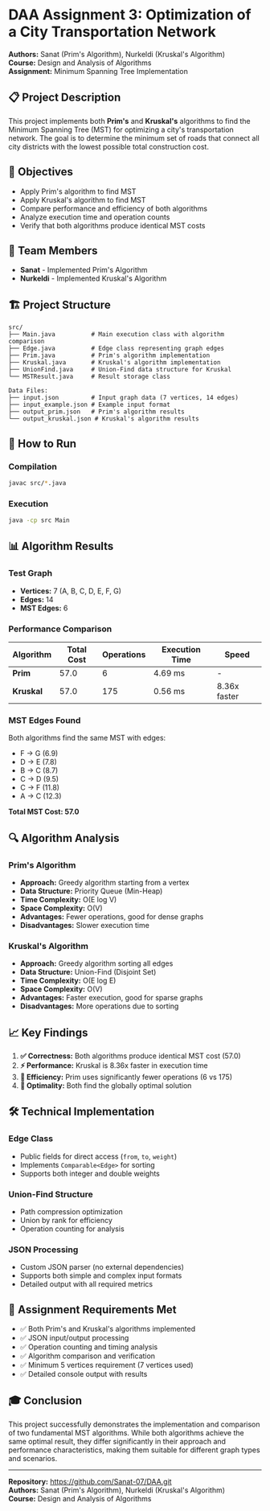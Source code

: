 # DAA Assignment 3: Optimization of a City Transportation Network

**Authors:** Sanat (Prim's Algorithm), Nurkeldi (Kruskal's Algorithm)  
**Course:** Design and Analysis of Algorithms  
**Assignment:** Minimum Spanning Tree Implementation

## 📋 Project Description

This project implements both **Prim's** and **Kruskal's** algorithms to find the Minimum Spanning Tree (MST) for optimizing a city's transportation network. The goal is to determine the minimum set of roads that connect all city districts with the lowest possible total construction cost.

## 🎯 Objectives

- Apply Prim's algorithm to find MST
- Apply Kruskal's algorithm to find MST  
- Compare performance and efficiency of both algorithms
- Analyze execution time and operation counts
- Verify that both algorithms produce identical MST costs

## 👥 Team Members

- **Sanat** - Implemented Prim's Algorithm
- **Nurkeldi** - Implemented Kruskal's Algorithm

## 🏗️ Project Structure

```
src/
├── Main.java          # Main execution class with algorithm comparison
├── Edge.java          # Edge class representing graph edges
├── Prim.java          # Prim's algorithm implementation
├── Kruskal.java       # Kruskal's algorithm implementation
├── UnionFind.java     # Union-Find data structure for Kruskal
└── MSTResult.java     # Result storage class

Data Files:
├── input.json         # Input graph data (7 vertices, 14 edges)
├── input_example.json # Example input format
├── output_prim.json   # Prim's algorithm results
└── output_kruskal.json # Kruskal's algorithm results
```

## 🚀 How to Run

### Compilation
```bash
javac src/*.java
```

### Execution
```bash
java -cp src Main
```

## 📊 Algorithm Results

### Test Graph
- **Vertices:** 7 (A, B, C, D, E, F, G)
- **Edges:** 14
- **MST Edges:** 6

### Performance Comparison

| Algorithm | Total Cost | Operations | Execution Time | Speed |
|-----------|------------|------------|----------------|-------|
| **Prim**  | 57.0       | 6          | 4.69 ms        | -     |
| **Kruskal** | 57.0     | 175        | 0.56 ms        | 8.36x faster |

### MST Edges Found
Both algorithms find the same MST with edges:
- F → G (6.9)
- D → E (7.8) 
- B → C (8.7)
- C → D (9.5)
- C → F (11.8)
- A → C (12.3)

**Total MST Cost: 57.0**

## 🔍 Algorithm Analysis

### Prim's Algorithm
- **Approach:** Greedy algorithm starting from a vertex
- **Data Structure:** Priority Queue (Min-Heap)
- **Time Complexity:** O(E log V)
- **Space Complexity:** O(V)
- **Advantages:** Fewer operations, good for dense graphs
- **Disadvantages:** Slower execution time

### Kruskal's Algorithm  
- **Approach:** Greedy algorithm sorting all edges
- **Data Structure:** Union-Find (Disjoint Set)
- **Time Complexity:** O(E log E)
- **Space Complexity:** O(V)
- **Advantages:** Faster execution, good for sparse graphs
- **Disadvantages:** More operations due to sorting

## 📈 Key Findings

1. **✅ Correctness:** Both algorithms produce identical MST cost (57.0)
2. **⚡ Performance:** Kruskal is 8.36x faster in execution time
3. **🔢 Efficiency:** Prim uses significantly fewer operations (6 vs 175)
4. **🎯 Optimality:** Both find the globally optimal solution

## 🛠️ Technical Implementation

### Edge Class
- Public fields for direct access (`from`, `to`, `weight`)
- Implements `Comparable<Edge>` for sorting
- Supports both integer and double weights

### Union-Find Structure
- Path compression optimization
- Union by rank for efficiency
- Operation counting for analysis

### JSON Processing
- Custom JSON parser (no external dependencies)
- Supports both simple and complex input formats
- Detailed output with all required metrics

## 📝 Assignment Requirements Met

- ✅ Both Prim's and Kruskal's algorithms implemented
- ✅ JSON input/output processing
- ✅ Operation counting and timing analysis
- ✅ Algorithm comparison and verification
- ✅ Minimum 5 vertices requirement (7 vertices used)
- ✅ Detailed console output with results

## 🎓 Conclusion

This project successfully demonstrates the implementation and comparison of two fundamental MST algorithms. While both algorithms achieve the same optimal result, they differ significantly in their approach and performance characteristics, making them suitable for different graph types and scenarios.

---

**Repository:** https://github.com/Sanat-07/DAA.git  
**Authors:** Sanat (Prim's Algorithm), Nurkeldi (Kruskal's Algorithm)  
**Course:** Design and Analysis of Algorithms
